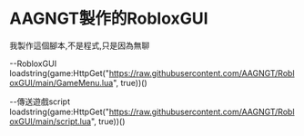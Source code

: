 # AAGNGT製作的RobloxGUI
我製作這個腳本,不是程式,只是因為無聊

--RobloxGUI
loadstring(game:HttpGet("https://raw.githubusercontent.com/AAGNGT/RobloxGUI/main/GameMenu.lua", true))()

--傳送遊戲script
loadstring(game:HttpGet("https://raw.githubusercontent.com/AAGNGT/RobloxGUI/main/script.lua", true))()
